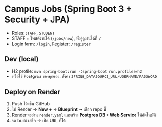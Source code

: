 # Campus Jobs (Spring Boot 3 + Security + JPA)

- Roles: `STAFF`, `STUDENT`
- STAFF = โพสต์งานได้ (`/jobs/new`), ทั้งคู่ดูงานได้ที่ `/`
- Login form: `/login`, Register: `/register`

## Dev (local)
- H2 profile: `mvn spring-boot:run -Dspring-boot.run.profiles=h2`
- หรือใช้ Postgres ของคุณเอง: ตั้งค่า `SPRING_DATASOURCE_URL/USERNAME/PASSWORD`

## Deploy on Render
1. Push โค้ดขึ้น GitHub
2. ไป Render → **New +** → **Blueprint** → เลือก repo นี้
3. Render จะอ่าน `render.yaml` และสร้าง **Postgres DB + Web Service** ให้อัตโนมัติ
4. รอ build เสร็จ → เปิด URL ที่ได้


